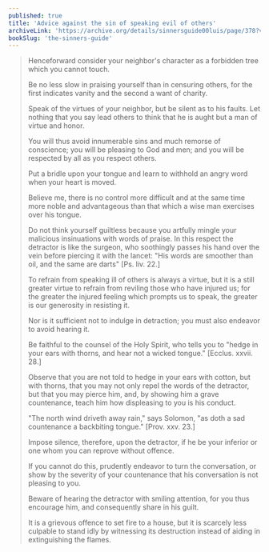 ```yaml
---
published: true
title: 'Advice against the sin of speaking evil of others'
archiveLink: 'https://archive.org/details/sinnersguide00luis/page/378?view=theater'
bookSlug: 'the-sinners-guide'
---
```


> Henceforward consider your neighbor's character as a forbidden tree which you cannot touch.
>
> Be no less slow in praising yourself than in censuring others, for the first indicates vanity and the second a want of charity.
>
> Speak of the virtues of your neighbor, but be silent as to his faults. Let nothing that you say lead others to think that he is aught but a man of virtue and honor.
>
> You will thus avoid innumerable sins and much remorse of conscience; you will be pleasing to God and men; and you will be respected by all as you respect others.
>
> Put a bridle upon your tongue and learn to withhold an angry word when your heart is moved.
>
> Believe me, there is no control more difficult and at the same time more noble and advantageous than that which a wise man exercises over his tongue.
>
> Do not think yourself guiltless because you artfully mingle your malicious insinuations with words of praise. In this respect the detractor is like the surgeon, who soothingly passes his hand over the vein before piercing it with the lancet: "His words are smoother than oil, and the same are darts" [Ps. liv. 22.]
>
> To refrain from speaking ill of others is always a virtue, but it is a still greater virtue to refrain from reviling those who have injured us; for the greater the injured feeling which prompts us to speak, the greater is our generosity in resisting it.
>
> Nor is it sufficient not to indulge in detraction; you must also endeavor to avoid hearing it.
>
> Be faithful to the counsel of the Holy Spirit, who tells you to "hedge in your ears with thorns, and hear not a wicked tongue." [Ecclus. xxvii. 28.]
>
> Observe that you are not told to hedge in your ears with cotton, but with thorns, that you may not only repel the words of the detractor, but that you may pierce him, and, by showing him a grave countenance, teach him how displeasing to you is his conduct.
>
> "The north wind driveth away rain," says Solomon, "as doth a sad countenance a backbiting tongue." [Prov. xxv. 23.]
>
> Impose silence, therefore, upon the detractor, if he be your inferior or one whom you can reprove without offence.
>
> If you cannot do this, prudently endeavor to turn the conversation, or show by the severity of your countenance that his conversation is not pleasing to you.
>
> Beware of hearing the detractor with smiling attention, for you thus encourage him, and consequently share in his guilt.
>
> It is a grievous offence to set fire to a house, but it is scarcely less culpable to stand idly by witnessing its destruction instead of aiding in extinguishing the flames.
